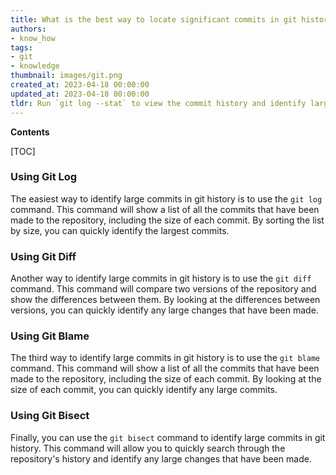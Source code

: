 ```yaml
---
title: What is the best way to locate significant commits in git history?
authors:
- know_how
tags:
- git
- knowledge
thumbnail: images/git.png
created_at: 2023-04-18 00:00:00
updated_at: 2023-04-18 00:00:00
tldr: Run `git log --stat` to view the commit history and identify large commits based on the number of files and lines changed.
---
```


**Contents**

[TOC]

### Using Git Log

The easiest way to identify large commits in git history is to use the `git log` command. This command will show a list of all the commits that have been made to the repository, including the size of each commit. By sorting the list by size, you can quickly identify the largest commits.

### Using Git Diff

Another way to identify large commits in git history is to use the `git diff` command. This command will compare two versions of the repository and show the differences between them. By looking at the differences between versions, you can quickly identify any large changes that have been made.

### Using Git Blame

The third way to identify large commits in git history is to use the `git blame` command. This command will show a list of all the commits that have been made to the repository, including the size of each commit. By looking at the size of each commit, you can quickly identify any large commits.

### Using Git Bisect

Finally, you can use the `git bisect` command to identify large commits in git history. This command will allow you to quickly search through the repository's history and identify any large changes that have been made.
